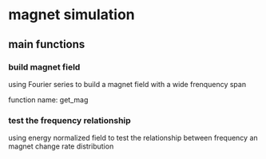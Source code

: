 # magnet simulation
## main functions
### build magnet field

using Fourier series to build a magnet field with a wide frenquency span

function name: get_mag

### test the frequency relationship

using energy normalized field to test the relationship between frequency an magnet change rate distribution 